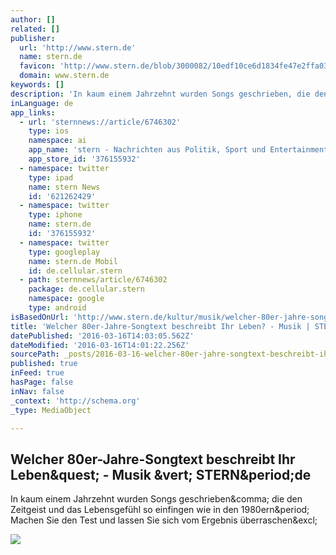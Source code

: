 ```yaml
---
author: []
related: []
publisher:
  url: 'http://www.stern.de'
  name: stern.de
  favicon: 'http://www.stern.de/blob/3000082/10edf10ce6d1834fe47e2ffa0325f5b7/home-favicon.ico'
  domain: www.stern.de
keywords: []
description: 'In kaum einem Jahrzehnt wurden Songs geschrieben, die den Zeitgeist und das Lebensgefühl so einfingen wie in den 1980ern. Machen Sie den Test und lassen Sie sich vom Ergebnis überraschen!'
inLanguage: de
app_links:
  - url: 'sternnews://article/6746302'
    type: ios
    namespace: ai
    app_name: 'stern - Nachrichten aus Politik, Sport und Entertainment - täglich neue Bilder und Videos'
    app_store_id: '376155932'
  - namespace: twitter
    type: ipad
    name: stern News
    id: '621262429'
  - namespace: twitter
    type: iphone
    name: stern.de
    id: '376155932'
  - namespace: twitter
    type: googleplay
    name: stern.de Mobil
    id: de.cellular.stern
  - path: sternnews/article/6746302
    package: de.cellular.stern
    namespace: google
    type: android
isBasedOnUrl: 'http://www.stern.de/kultur/musik/welcher-80er-jahre-songtext-beschreibt-ihr-leben--6746302.html'
title: 'Welcher 80er-Jahre-Songtext beschreibt Ihr Leben? - Musik | STERN.de'
datePublished: '2016-03-16T14:03:05.562Z'
dateModified: '2016-03-16T14:01:22.256Z'
sourcePath: _posts/2016-03-16-welcher-80er-jahre-songtext-beschreibt-ihr-leben-musik-or.md
published: true
inFeed: true
hasPage: false
inNav: false
_context: 'http://schema.org'
_type: MediaObject

---
```

<article style=""><h1>Welcher 80er-Jahre-Songtext beschreibt Ihr Leben&amp;quest; - Musik &amp;vert; STERN&amp;period;de</h1><p>In kaum einem Jahrzehnt wurden Songs geschrieben&amp;comma; die den Zeitgeist und das Lebensgefühl so einfingen wie in den 1980ern&amp;period; Machen Sie den Test und lassen Sie sich vom Ergebnis überraschen&amp;excl;</p><img src="http://image.stern.de/6746318/16x9-1200-675/ca776866399be691f580d1e0d65f69fa/Jo/teaser.jpg" /></article>